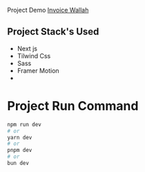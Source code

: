 Project Demo [Invoice Wallah](https://invoice-generatorr.vercel.app/)

## Project Stack's Used 
 - Next js 
 - Tilwind Css
 - Sass 
 - Framer Motion 
 - 


# Project Run Command
```bash
npm run dev
# or
yarn dev
# or
pnpm dev
# or
bun dev
```



